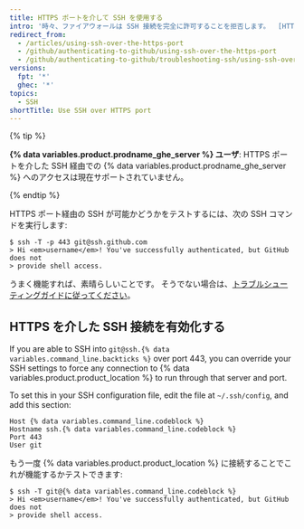 ```yaml
---
title: HTTPS ポートを介して SSH を使用する
intro: '時々、ファイアウォールは SSH 接続を完全に許可することを拒否します。  [HTTPS cloning with credential caching] (/github/getting-started-with-github/caching-your-github-credentials-in-git) を使用できない場合は、HTTPS ポートを介して作成された SSH 接続を使用してクローンを試みることができます。  ほとんどのファイアウォールルールでこれを許可する必要がありますが、プロキシサーバーが干渉する可能性があります。'
redirect_from:
  - /articles/using-ssh-over-the-https-port
  - /github/authenticating-to-github/using-ssh-over-the-https-port
  - /github/authenticating-to-github/troubleshooting-ssh/using-ssh-over-the-https-port
versions:
  fpt: '*'
  ghec: '*'
topics:
  - SSH
shortTitle: Use SSH over HTTPS port
---
```


{% tip %}

**{% data variables.product.prodname_ghe_server %} ユーザ**: HTTPS ポートを介した SSH 経由での {% data variables.product.prodname_ghe_server %} へのアクセスは現在サポートされていません。

{% endtip %}

HTTPS ポート経由の SSH が可能かどうかをテストするには、次の SSH コマンドを実行します:

```shell
$ ssh -T -p 443 git@ssh.github.com
> Hi <em>username</em>! You've successfully authenticated, but GitHub does not
> provide shell access.
```

うまく機能すれば、素晴らしいことです。 そうでない場合は、[トラブルシューティングガイドに従ってください](/articles/error-permission-denied-publickey)。

## HTTPS を介した SSH 接続を有効化する

If you are able to SSH into `git@ssh.{% data variables.command_line.backticks %}` over port 443, you can override your SSH settings to force any connection to {% data variables.product.product_location %} to run through that server and port.

To set this in your SSH configuration file, edit the file at `~/.ssh/config`, and add this section:

```
Host {% data variables.command_line.codeblock %}
Hostname ssh.{% data variables.command_line.codeblock %}
Port 443
User git
```

もう一度 {% data variables.product.product_location %} に接続することでこれが機能するかテストできます:

```shell
$ ssh -T git@{% data variables.command_line.codeblock %}
> Hi <em>username</em>! You've successfully authenticated, but GitHub does not
> provide shell access.
```
